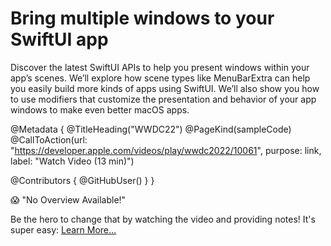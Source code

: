 # Bring multiple windows to your SwiftUI app 

Discover the latest SwiftUI APIs to help you present windows within your app’s scenes. We’ll explore how scene types like MenuBarExtra can help you easily build more kinds of apps using SwiftUI. We’ll also show you how to use modifiers that customize the presentation and behavior of your app windows to make even better macOS apps.

@Metadata {
   @TitleHeading("WWDC22")
   @PageKind(sampleCode)
   @CallToAction(url: "https://developer.apple.com/videos/play/wwdc2022/10061", purpose: link, label: "Watch Video (13 min)")

   @Contributors {
      @GitHubUser(<replace this with your GitHub handle>)
   }
}

😱 "No Overview Available!"

Be the hero to change that by watching the video and providing notes! It's super easy:
 [Learn More…](https://wwdcnotes.com/documentation/wwdcnotes/contributing)
